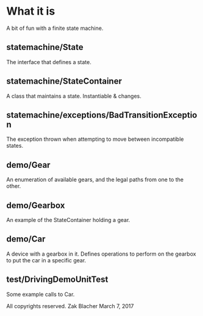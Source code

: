 # What it is
A bit of fun with a finite state machine.

## statemachine/State
The interface that defines a state.

## statemachine/StateContainer
A class that maintains a state. Instantiable & changes.

## statemachine/exceptions/BadTransitionException
The exception thrown when attempting to move between incompatible states.

## demo/Gear
An enumeration of available gears, and the legal paths from one to the other.

## demo/Gearbox
An example of the StateContainer holding a gear.

## demo/Car
A device with a gearbox in it. Defines operations to perform on the gearbox to put the car in a specific gear.

## test/DrivingDemoUnitTest
Some example calls to Car.


All copyrights reserved. Zak Blacher March 7, 2017
